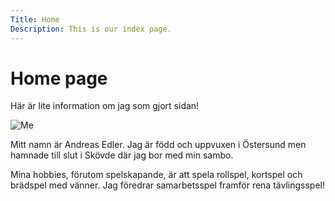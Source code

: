 ```yaml
---
Title: Home
Description: This is our index page.
---
```


Home page
==========================

Här är lite information om jag som gjort sidan!

![Me](%assets_url%/img/me.jpg)

Mitt namn är Andreas Edler. Jag är född och uppvuxen i Östersund men hamnade till slut i Skövde där jag bor med min sambo.

Mina hobbies, förutom spelskapande, är att spela rollspel, kortspel och brädspel med vänner. Jag föredrar samarbetsspel framför rena tävlingsspel!
